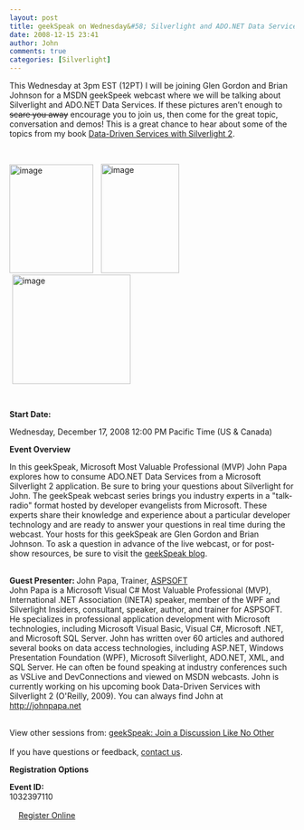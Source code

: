 ```yaml
---
layout: post
title: geekSpeak on Wednesday&#58; Silverlight and ADO.NET Data Services
date: 2008-12-15 23:41
author: John
comments: true
categories: [Silverlight]
---
```

<p>This Wednesday at 3pm EST (12PT) I will be joining Glen Gordon and Brian Johnson for a MSDN geekSpeek webcast where we will be talking about Silverlight and ADO.NET Data Services. If these pictures aren’t enough to <strike>scare you away</strike> encourage you to join us, then come for the great topic, conversation and demos! This is a great chance to hear about some of the topics from my book <a href="http://www.amazon.com/exec/obidos/ASIN/0596523092/johnpanet-20">Data-Driven Services with Silverlight 2</a>.</p>  <p>&#160;</p>  <p><a href="/wp-content/uploads/files/media/image/WindowsLiveWriter/geekSpeakonWednesdaySilv.NETDataServices_14D0E/image_2.png"><img title="image" style="border-right: 0px; border-top: 0px; display: inline; margin: 0px 5px 0px 0px; border-left: 0px; border-bottom: 0px" height="192" alt="image" src="/wp-content/uploads/files/media/image/WindowsLiveWriter/geekSpeakonWednesdaySilv.NETDataServices_14D0E/image_thumb.png" width="148" border="0" /></a> <a href="/wp-content/uploads/files/media/image/WindowsLiveWriter/geekSpeakonWednesdaySilv.NETDataServices_14D0E/image_4.png"><img title="image" style="border-right: 0px; border-top: 0px; display: inline; margin: 0px 5px; border-left: 0px; border-bottom: 0px" height="193" alt="image" src="/wp-content/uploads/files/media/image/WindowsLiveWriter/geekSpeakonWednesdaySilv.NETDataServices_14D0E/image_thumb_1.png" width="138" border="0" /></a> <a href="/wp-content/uploads/files/media/image/WindowsLiveWriter/geekSpeakonWednesdaySilv.NETDataServices_14D0E/image_6.png"><img title="image" style="border-right: 0px; border-top: 0px; display: inline; margin: 0px 5px; border-left: 0px; border-bottom: 0px" height="193" alt="image" src="/wp-content/uploads/files/media/image/WindowsLiveWriter/geekSpeakonWednesdaySilv.NETDataServices_14D0E/image_thumb_2.png" width="209" border="0" /></a> </p>  <p>&#160;</p>  <p><strong>Start Date:</strong></p>  <p>Wednesday, December 17, 2008 12:00 PM Pacific Time (US &amp; Canada)</p>  <p><b>Event Overview</b></p>  <p>In this geekSpeak, Microsoft Most Valuable Professional (MVP) John Papa explores how to consume ADO.NET Data Services from a Microsoft Silverlight 2 application. Be sure to bring your questions about Silverlight for John. The geekSpeak webcast series brings you industry experts in a &quot;talk-radio&quot; format hosted by developer evangelists from Microsoft. These experts share their knowledge and experience about a particular developer technology and are ready to answer your questions in real time during the webcast. Your hosts for this geekSpeak are Glen Gordon and Brian Johnson. To ask a question in advance of the live webcast, or for post-show resources, be sure to visit the <a href="http://blogs.msdn.com/geekspeak/">geekSpeak blog</a>.</p>  <p>   <br /><b>Guest Presenter: </b>John Papa, Trainer, <a href="http://www.aspsoft.com">ASPSOFT</a>    <br />John Papa is a Microsoft Visual C# Most Valuable Professional (MVP), International .NET Association (INETA) speaker, member of the WPF and Silverlight Insiders, consultant, speaker, author, and trainer for ASPSOFT. He specializes in professional application development with Microsoft technologies, including Microsoft Visual Basic, Visual C#, Microsoft .NET, and Microsoft SQL Server. John has written over 60 articles and authored several books on data access technologies, including ASP.NET, Windows Presentation Foundation (WPF), Microsoft Silverlight, ADO.NET, XML, and SQL Server. He can often be found speaking at industry conferences such as VSLive and DevConnections and viewed on MSDN webcasts. John is currently working on his upcoming book Data-Driven Services with Silverlight 2 (O'Reilly, 2009). You can always find John at <a href="http://johnpapa.net">http://johnpapa.net</a></p>  <p>   <br />View other sessions from: <a href="http://www.microsoft.com/events/series/geekSpeak.aspx">geekSpeak: Join a Discussion Like No Other     <br /></a>    <br />If you have questions or feedback, <a href="http://go.microsoft.com/fwlink/?linkid=41781">contact us</a>.</p>  <p><b>Registration Options</b></p>  <p><b>Event ID: </b>    <br />1032397110</p>  <p><img height="16" src="http://msevents.microsoft.com/CUI/resources/images/edit.gif" width="16" border="0" /><a href="http://msevents.microsoft.com/CUI/Register.aspx?culture=en-US&amp;EventID=1032397110&amp;CountryCode=US">Register Online</a></p>

